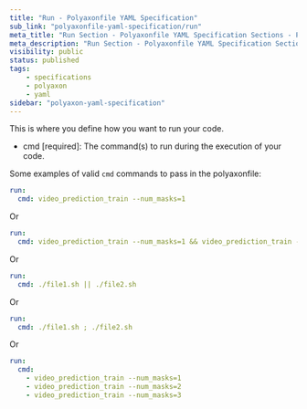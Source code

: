 ```yaml
---
title: "Run - Polyaxonfile YAML Specification"
sub_link: "polyaxonfile-yaml-specification/run"
meta_title: "Run Section - Polyaxonfile YAML Specification Sections - Polyaxon References"
meta_description: "Run Section - Polyaxonfile YAML Specification Sections."
visibility: public
status: published
tags:
    - specifications
    - polyaxon
    - yaml
sidebar: "polyaxon-yaml-specification"
---
```


This is where you define how you want to run your code.

 * cmd [required]: The command(s) to run during the execution of your code.
 
Some examples of valid `cmd` commands to pass in the polyaxonfile:


```yaml
run:
  cmd: video_prediction_train --num_masks=1
```

Or

```yaml
run:
  cmd: video_prediction_train --num_masks=1 && video_prediction_train --num_masks=2
```

Or

```yaml
run:
  cmd: ./file1.sh || ./file2.sh
```

Or 


```yaml
run:
  cmd: ./file1.sh ; ./file2.sh
```

Or

```yaml
run:
  cmd: 
    - video_prediction_train --num_masks=1
    - video_prediction_train --num_masks=2
    - video_prediction_train --num_masks=3
```
